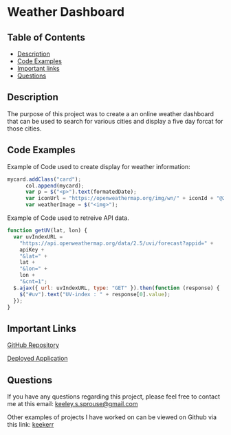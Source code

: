 # Weather Dashboard

## Table of Contents

* [Description](#description)
* [Code Examples](#code-examples)
* [Important links](#important-links)
* [Questions](#questions)

## Description

The purpose of this project was to create a an online weather dashboard that can be used to search for various cities and display a five day forcat for those cities.


## Code Examples
Example of Code used to create display for weather information:

```js
mycard.addClass("card");
      col.append(mycard);
      var p = $("<p>").text(formatedDate);
      var iconUrl = "https://openweathermap.org/img/wn/" + iconId + "@2x.png";
      var weatherImage = $("<img>");
```
Example of Code used to retreive API data.

```js
function getUV(lat, lon) {
  var uvIndexURL =
    "https://api.openweathermap.org/data/2.5/uvi/forecast?appid=" +
    apiKey +
    "&lat=" +
    lat +
    "&lon=" +
    lon +
    "&cnt=1";
  $.ajax({ url: uvIndexURL, type: "GET" }).then(function (response) {
    $("#uv").text("UV-index : " + response[0].value);
  });
}     
```

## Important Links
[GitHub Repository](https://github.com/keekerr/Weather-Dashboard-Challenge)

[Deployed Application](https://keekerr.github.io/Weather-Dashboard-Challenge/)

## Questions

If you have any questions regarding this project, please feel free to contact me at this email: keeley.s.sprouse@gmail.com

Other examples of projects I have worked on can be viewed on Github via this link: [keekerr](https://github.com/keekerr)
